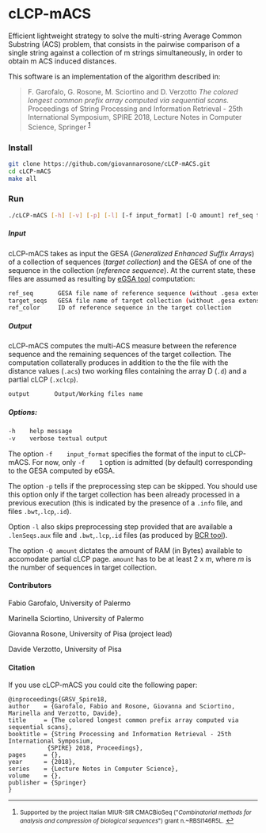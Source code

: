 # cLCP-mACS
Efficient lightweight strategy to solve the multi-string Average Common Substring (ACS) problem, that consists in the pairwise comparison of a single string against a collection of m strings simultaneously, in order to obtain m ACS induced distances.

This software is an implementation of the algorithm described in:

>F. Garofalo, G. Rosone, M. Sciortino and D. Verzotto
*The colored longest common prefix array computed via sequential scans.*
Proceedings of String Processing and Information Retrieval - 25th International Symposium, SPIRE 2018, Lecture Notes in Computer Science, Springer <sup id="a1">[1](#f1)</sup>


### Install

```sh
git clone https://github.com/giovannarosone/cLCP-mACS.git
cd cLCP-mACS
make all
```

### Run

```sh
./cLCP-mACS [-h] [-v] [-p] [-l] [-f input_format] [-Q amount] ref_seq target_seqs ref_color output
```

##### Input
<!-- cLCP-mACS needs LCP and ID array (array of colors) of a collection of sequences (_target collection_) and the LCP and ID (color) of one of the sequence in the collection (_reference sequence_). In current impementation these are provided by the output of eGSA tool. -->

cLCP-mACS takes as input the GESA (_Generalized Enhanced Suffix Arrays_) of a collection of sequences (_target collection_) and the GESA of one of the sequence in the collection (_reference sequence_). At the current state, these files are assumed as resulting by [eGSA tool][240fb5f5] computation:

  [240fb5f5]: https://github.com/felipelouza/egsa "eGSA: Generalized enhanced suffix array construction in external memory [CPM'13, ALMOB 2017]"

```sh
ref_seq       GESA file name of reference sequence (without .gesa extension)
target_seqs   GESA file name of target collection (without .gesa extension)
ref_color     ID of reference sequence in the target collection
```
##### Output
cLCP-mACS computes the multi-ACS measure between the reference sequence and the remaining sequences of the target collection. The computation collaterally produces in addition to the the file with the distance values (`.acs`) two working files containing the array D (`.d`) and a partial cLCP (`.xclcp`).
```sh
output       Output/Working files name
```
##### Options:

```sh
-h    help message
-v    verbose textual output
```
The option `-f    input_format` specifies the format of the input to cLCP-mACS. For now, only `-f    1` option is admitted (by default) corresponding to the GESA computed by eGSA.

The option `-p` tells if the preprocessing step can be skipped. You should use this option only if the target collection has been already processed in a previous execution (this is indicated by the presence of a `.info` file, and files `.bwt`,`.lcp`,`.id`).

Option `-l` also skips preprocessing step provided that are available a ` .lenSeqs.aux` file and `.bwt`,`.lcp`,`.id` files (as produced by [BCR tool](https://github.com/giovannarosone/BCR_LCP_GSA)).

The option `-Q amount` dictates the amount of RAM (in Bytes) available to accomodate partial cLCP page. `amount` has to be at least 2 x _m_, where _m_ is the number of sequences in target collection.

#### Contributors

Fabio Garofalo,  University of Palermo

Marinella Sciortino,  University of Palermo

Giovanna Rosone, University of Pisa (project lead)

Davide Verzotto, University of Pisa

#### Citation
If you use cLCP-mACS you could cite the following paper:

    @inproceedings{GRSV_Spire18,
    author    = {Garofalo, Fabio and Rosone, Giovanna and Sciortino, Marinella and Verzotto, Davide},
    title     = {The colored longest common prefix array computed via sequential scans},
    booktitle = {String Processing and Information Retrieval - 25th International Symposium,
               {SPIRE} 2018, Proceedings},
    pages     = {},
    year      = {2018},
    series    = {Lecture Notes in Computer Science},
    volume    = {},
    publisher = {Springer}
    }
---
1. <small id="f1"> Supported by the project Italian MIUR-SIR CMACBioSeq ("_Combinatorial methods for analysis and compression of biological sequences_")
grant n.~RBSI146R5L.</small> [↩](#a1)
